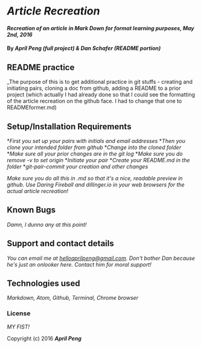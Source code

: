 # _Article Recreation_

#### _Recreation of an article in Mark Down for format learning purposes, May 2nd, 2016_

#### By _**April Peng (full project) & Dan Schafer (README portion)**_

## README practice

_The purpose of this is to get additional practice in git stuffs - creating and initiating pairs, cloning a doc from github, adding a README to a prior project (which actually I had already done so that I could see the formatting of the article recreation on the github face. I had to change that one to READMEformer.md)

## Setup/Installation Requirements

*_First you set up your pairs with initials and email addresses_
*_Then you clone your intended folder from github_
*_Change into the cloned folder_
*_Make sure all your prior changes are in the git log_
*_Make sure you do remove -v to set origin_
*_Initiate your pair_
*_Create your README.md in the folder_
*_git-pair-commit your creation and other changes_

_Make sure you do all this in .md so that it's a nice, readable preview in github. Use Daring Fireball and dillinger.io in your web browsers for the actual article recreation!_

## Known Bugs

_Damn, I dunno any at this point!_

## Support and contact details

_You can email me at helloaprilpeng@gmail.com. Don't bother Dan because he's just an onlooker here. Contact him for moral support!_

## Technologies used

_Markdown, Atom, Github, Terminal, Chrome browser_

### License

*MY FIST!*

Copyright (c) 2016 **_April Peng_**
